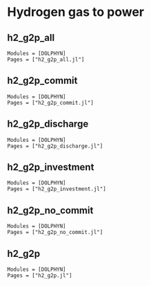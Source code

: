 # Hydrogen gas to power

## h2_g2p_all
```@autodocs
Modules = [DOLPHYN]
Pages = ["h2_g2p_all.jl"]
```

## h2_g2p_commit
```@autodocs
Modules = [DOLPHYN]
Pages = ["h2_g2p_commit.jl"]
```

## h2_g2p_discharge
```@autodocs
Modules = [DOLPHYN]
Pages = ["h2_g2p_discharge.jl"]
```

## h2_g2p_investment
```@autodocs
Modules = [DOLPHYN]
Pages = ["h2_g2p_investment.jl"]
```

## h2_g2p_no_commit
```@autodocs
Modules = [DOLPHYN]
Pages = ["h2_g2p_no_commit.jl"]
```

## h2_g2p
```@autodocs
Modules = [DOLPHYN]
Pages = ["h2_g2p.jl"]
```